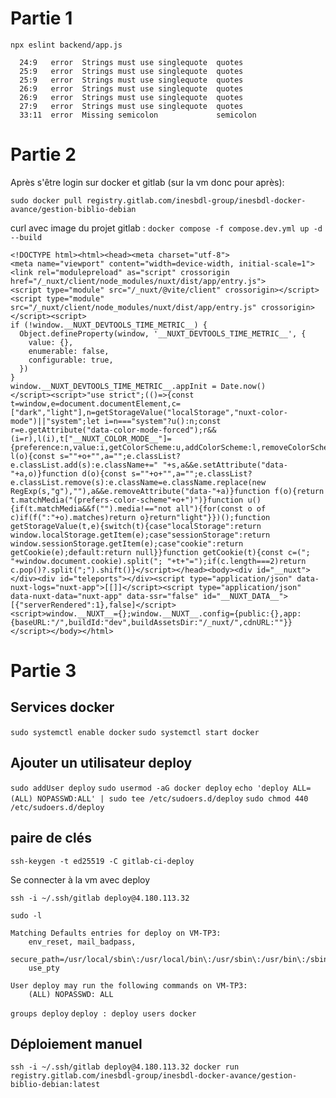 
# Partie 1

`npx eslint backend/app.js`

```
  24:9   error  Strings must use singlequote  quotes
  25:9   error  Strings must use singlequote  quotes
  25:9   error  Strings must use singlequote  quotes
  26:9   error  Strings must use singlequote  quotes
  26:9   error  Strings must use singlequote  quotes
  27:9   error  Strings must use singlequote  quotes
  33:11  error  Missing semicolon             semicolon
```

# Partie 2

Après s'être login sur docker et gitlab (sur la vm donc pour après): 

`sudo docker pull registry.gitlab.com/inesbdl-group/inesbdl-docker-avance/gestion-biblio-debian`


curl avec image du projet gitlab : `docker compose -f compose.dev.yml up -d --build`

```
<!DOCTYPE html><html><head><meta charset="utf-8">
<meta name="viewport" content="width=device-width, initial-scale=1">
<link rel="modulepreload" as="script" crossorigin href="/_nuxt/client/node_modules/nuxt/dist/app/entry.js">
<script type="module" src="/_nuxt/@vite/client" crossorigin></script>
<script type="module" src="/_nuxt/client/node_modules/nuxt/dist/app/entry.js" crossorigin></script><script>
if (!window.__NUXT_DEVTOOLS_TIME_METRIC__) {
  Object.defineProperty(window, '__NUXT_DEVTOOLS_TIME_METRIC__', {
    value: {},
    enumerable: false,
    configurable: true,
  })
}
window.__NUXT_DEVTOOLS_TIME_METRIC__.appInit = Date.now()
</script><script>"use strict";(()=>{const t=window,e=document.documentElement,c=["dark","light"],n=getStorageValue("localStorage","nuxt-color-mode")||"system";let i=n==="system"?u():n;const r=e.getAttribute("data-color-mode-forced");r&&(i=r),l(i),t["__NUXT_COLOR_MODE__"]={preference:n,value:i,getColorScheme:u,addColorScheme:l,removeColorScheme:d};function l(o){const s=""+o+"",a="";e.classList?e.classList.add(s):e.className+=" "+s,a&&e.setAttribute("data-"+a,o)}function d(o){const s=""+o+"",a="";e.classList?e.classList.remove(s):e.className=e.className.replace(new RegExp(s,"g"),""),a&&e.removeAttribute("data-"+a)}function f(o){return t.matchMedia("(prefers-color-scheme"+o+")")}function u(){if(t.matchMedia&&f("").media!=="not all"){for(const o of c)if(f(":"+o).matches)return o}return"light"}})();function getStorageValue(t,e){switch(t){case"localStorage":return window.localStorage.getItem(e);case"sessionStorage":return window.sessionStorage.getItem(e);case"cookie":return getCookie(e);default:return null}}function getCookie(t){const c=("; "+window.document.cookie).split("; "+t+"=");if(c.length===2)return c.pop()?.split(";").shift()}</script></head><body><div id="__nuxt"></div><div id="teleports"></div><script type="application/json" data-nuxt-logs="nuxt-app">[[]]</script><script type="application/json" data-nuxt-data="nuxt-app" data-ssr="false" id="__NUXT_DATA__">[{"serverRendered":1},false]</script>
<script>window.__NUXT__={};window.__NUXT__.config={public:{},app:{baseURL:"/",buildId:"dev",buildAssetsDir:"/_nuxt/",cdnURL:""}}</script></body></html>
```

# Partie 3

## Services docker

`sudo systemctl enable docker`
`sudo systemctl start docker`

## Ajouter un utilisateur deploy

`sudo addUser deploy`
`sudo usermod -aG docker deploy`
`echo 'deploy ALL=(ALL) NOPASSWD:ALL' | sudo tee /etc/sudoers.d/deploy`
`sudo chmod 440 /etc/sudoers.d/deploy`

## paire de clés

`ssh-keygen -t ed25519 -C gitlab-ci-deploy`

Se connecter à la vm  avec deploy

`ssh -i ~/.ssh/gitlab deploy@4.180.113.32`


`sudo -l`

```
Matching Defaults entries for deploy on VM-TP3:
    env_reset, mail_badpass,
    secure_path=/usr/local/sbin\:/usr/local/bin\:/usr/sbin\:/usr/bin\:/sbin\:/bin\:/snap/bin,
    use_pty

User deploy may run the following commands on VM-TP3:
    (ALL) NOPASSWD: ALL
```

`groups deploy`
`deploy : deploy users docker`

## Déploiement manuel

`ssh -i ~/.ssh/gitlab deploy@4.180.113.32 docker run registry.gitlab.com/inesbdl-group/inesbdl-docker-avance/gestion-biblio-debian:latest`